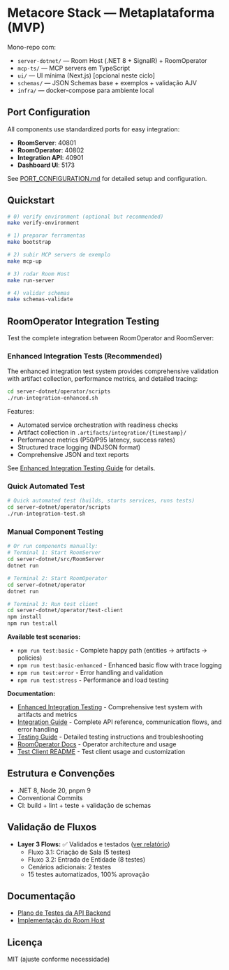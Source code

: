 # Metacore Stack — Metaplataforma (MVP)

Mono-repo com:
- `server-dotnet/` — Room Host (.NET 8 + SignalR) + RoomOperator
- `mcp-ts/` — MCP servers em TypeScript
- `ui/` — UI mínima (Next.js) [opcional neste ciclo]
- `schemas/` — JSON Schemas base + exemplos + validação AJV
- `infra/` — docker-compose para ambiente local

## Port Configuration

All components use standardized ports for easy integration:
- **RoomServer**: 40801
- **RoomOperator**: 40802
- **Integration API**: 40901
- **Dashboard UI**: 5173

See [PORT_CONFIGURATION.md](PORT_CONFIGURATION.md) for detailed setup and configuration.

## Quickstart
```bash
# 0) verify environment (optional but recommended)
make verify-environment

# 1) preparar ferramentas
make bootstrap

# 2) subir MCP servers de exemplo
make mcp-up

# 3) rodar Room Host
make run-server

# 4) validar schemas
make schemas-validate
```

## RoomOperator Integration Testing

Test the complete integration between RoomOperator and RoomServer:

### Enhanced Integration Tests (Recommended)

The enhanced integration test system provides comprehensive validation with artifact collection, performance metrics, and detailed tracing:

```bash
cd server-dotnet/operator/scripts
./run-integration-enhanced.sh
```

Features:
- Automated service orchestration with readiness checks
- Artifact collection in `.artifacts/integration/{timestamp}/`
- Performance metrics (P50/P95 latency, success rates)
- Structured trace logging (NDJSON format)
- Comprehensive JSON and text reports

See [Enhanced Integration Testing Guide](server-dotnet/operator/docs/ENHANCED_INTEGRATION_TESTING.md) for details.

### Quick Automated Test

```bash
# Quick automated test (builds, starts services, runs tests)
cd server-dotnet/operator/scripts
./run-integration-test.sh
```

### Manual Component Testing

```bash
# Or run components manually:
# Terminal 1: Start RoomServer
cd server-dotnet/src/RoomServer
dotnet run

# Terminal 2: Start RoomOperator
cd server-dotnet/operator
dotnet run

# Terminal 3: Run test client
cd server-dotnet/operator/test-client
npm install
npm run test:all
```

**Available test scenarios:**
- `npm run test:basic` - Complete happy path (entities → artifacts → policies)
- `npm run test:basic-enhanced` - Enhanced basic flow with trace logging
- `npm run test:error` - Error handling and validation
- `npm run test:stress` - Performance and load testing

**Documentation:**
- [Enhanced Integration Testing](server-dotnet/operator/docs/ENHANCED_INTEGRATION_TESTING.md) - Comprehensive test system with artifacts and metrics
- [Integration Guide](docs/ROOMOPERATOR_ROOMSERVER_INTEGRATION.md) - Complete API reference, communication flows, and error handling
- [Testing Guide](docs/TESTING.md) - Detailed testing instructions and troubleshooting
- [RoomOperator Docs](docs/room-operator.md) - Operator architecture and usage
- [Test Client README](server-dotnet/operator/test-client/README.md) - Test client usage and customization

## Estrutura e Convenções

* .NET 8, Node 20, pnpm 9
* Conventional Commits
* CI: build + lint + teste + validação de schemas

## Validação de Fluxos

* **Layer 3 Flows:** ✅ Validados e testados ([ver relatório](LAYER3_VALIDATION_SUMMARY.md))
  - Fluxo 3.1: Criação de Sala (5 testes)
  - Fluxo 3.2: Entrada de Entidade (8 testes)
  - Cenários adicionais: 2 testes
  - 15 testes automatizados, 100% aprovação

## Documentação

- [Plano de Testes da API Backend](docs/BACKEND_API_TEST_PLAN.md)
- [Implementação do Room Host](docs/ROOM_HOST_IMPLEMENTATION.md)
## Licença

MIT (ajuste conforme necessidade)
